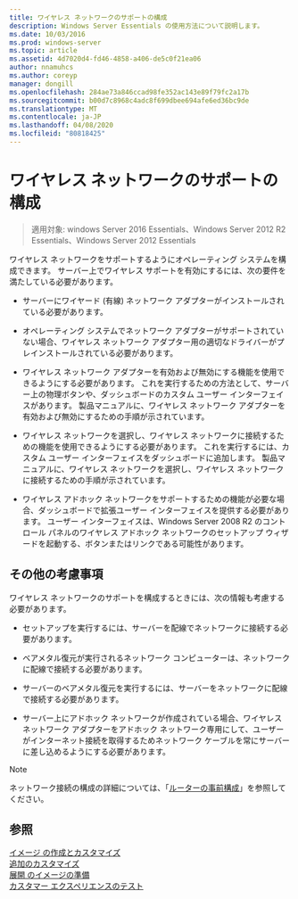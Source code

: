 ```yaml
---
title: ワイヤレス ネットワークのサポートの構成
description: Windows Server Essentials の使用方法について説明します。
ms.date: 10/03/2016
ms.prod: windows-server
ms.topic: article
ms.assetid: 4d7020d4-fd46-4858-a406-de5c0f21ea06
author: nnamuhcs
ms.author: coreyp
manager: dongill
ms.openlocfilehash: 284ae73a846ccad98fe352ac143e89f79fc2a17b
ms.sourcegitcommit: b00d7c8968c4adc8f699dbee694afe6ed36bc9de
ms.translationtype: MT
ms.contentlocale: ja-JP
ms.lasthandoff: 04/08/2020
ms.locfileid: "80818425"
---
```

# <a name="configure-support-for-a-wireless-network"></a>ワイヤレス ネットワークのサポートの構成

>適用対象: windows Server 2016 Essentials、Windows Server 2012 R2 Essentials、Windows Server 2012 Essentials

ワイヤレス ネットワークをサポートするようにオペレーティング システムを構成できます。 サーバー上でワイヤレス サポートを有効にするには、次の要件を満たしている必要があります。  
  
-   サーバーにワイヤード (有線) ネットワーク アダプターがインストールされている必要があります。  
  
-   オペレーティング システムでネットワーク アダプターがサポートされていない場合、ワイヤレス ネットワーク アダプター用の適切なドライバーがプレインストールされている必要があります。  
  
-   ワイヤレス ネットワーク アダプターを有効および無効にする機能を使用できるようにする必要があります。 これを実行するための方法として、サーバー上の物理ボタンや、ダッシュボードのカスタム ユーザー インターフェイスがあります。 製品マニュアルに、ワイヤレス ネットワーク アダプターを有効および無効にするための手順が示されています。  
  
-   ワイヤレス ネットワークを選択し、ワイヤレス ネットワークに接続するための機能を使用できるようにする必要があります。 これを実行するには、カスタム ユーザー インターフェイスをダッシュボードに追加します。 製品マニュアルに、ワイヤレス ネットワークを選択し、ワイヤレス ネットワークに接続するための手順が示されています。  
  
-   ワイヤレス アドホック ネットワークをサポートするための機能が必要な場合、ダッシュボードで拡張ユーザー インターフェイスを提供する必要があります。 ユーザー インターフェイスは、Windows Server 2008 R2 のコントロール パネルのワイヤレス アドホック ネットワークのセットアップ ウィザードを起動する、ボタンまたはリンクである可能性があります。  
  
## <a name="additional-considerations"></a>その他の考慮事項  
 ワイヤレス ネットワークのサポートを構成するときには、次の情報も考慮する必要があります。  
  
-   セットアップを実行するには、サーバーを配線でネットワークに接続する必要があります。  
  
-   ベアメタル復元が実行されるネットワーク コンピューターは、ネットワークに配線で接続する必要があります。  
  
-   サーバーのベアメタル復元を実行するには、サーバーをネットワークに配線で接続する必要があります。  
  
-   サーバー上にアドホック ネットワークが作成されている場合、ワイヤレス ネットワーク アダプターをアドホック ネットワーク専用にして、ユーザーがインターネット接続を取得するためネットワーク ケーブルを常にサーバーに差し込めるようにする必要があります。  
  
> [!NOTE]
>  ネットワーク接続の構成の詳細については、「[ルーターの事前構成](Preconfiguring-a-Router.md)」を参照してください。  
  
## <a name="see-also"></a>参照  
 [イメージ  の作成とカスタマイズ](Creating-and-Customizing-the-Image.md)  
 [追加のカスタマイズ](Additional-Customizations.md)   
 [展開  のイメージの準備](Preparing-the-Image-for-Deployment.md)  
 [カスタマー エクスペリエンスのテスト](Testing-the-Customer-Experience.md)